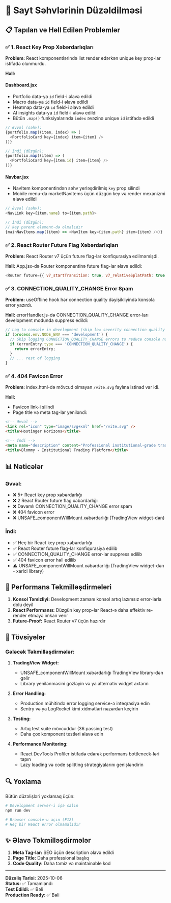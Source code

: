 # 🔧 Sayt Səhvlərinin Düzəldilməsi

## 📋 Tapılan və Həll Edilən Problemlər

### ✅ 1. React Key Prop Xəbərdarlıqları

**Problem:** React komponentlərində list render edərkən unique key prop-lar istifadə olunmurdu.

**Həll:**

#### Dashboard.jsx
- Portfolio data-ya `id` field-i əlavə edildi
- Macro data-ya `id` field-i əlavə edildi  
- Heatmap data-ya `id` field-i əlavə edildi
- AI insights data-ya `id` field-i əlavə edildi
- Bütün `.map()` funksiyalarında `index` əvəzinə unique `id` istifadə edildi

```javascript
// Əvvəl (səhv):
{portfolio.map((item, index) => (
  <PortfolioCard key={index} item={item} />
))}

// İndi (düzgün):
{portfolio.map((item) => (
  <PortfolioCard key={item.id} item={item} />
))}
```

#### Navbar.jsx
- NavItem komponentindən səhv yerləşdirilmiş `key` prop silindi
- Mobile menu-da marketNavItems üçün düzgün key və render mexanizmi əlavə edildi

```javascript
// Əvvəl (səhv):
<NavLink key={item.name} to={item.path}>

// İndi (düzgün):
// key parent element-də olmalıdır
{mainNavItems.map((item) => <NavItem key={item.path} item={item} />)}
```

### ✅ 2. React Router Future Flag Xəbərdarlıqları

**Problem:** React Router v7 üçün future flag-lar konfiqurasiya edilməmişdi.

**Həll:** App.jsx-də Router komponentinə future flag-lar əlavə edildi:

```javascript
<Router future={{ v7_startTransition: true, v7_relativeSplatPath: true }}>
```

### ✅ 3. CONNECTION_QUALITY_CHANGE Error Spam

**Problem:** useOffline hook hər connection quality dəyişikliyində konsola error yazırdı.

**Həll:** errorHandler.js-də CONNECTION_QUALITY_CHANGE error-ları development modunda suppress edildi:

```javascript
// Log to console in development (skip low severity connection quality changes)
if (process.env.NODE_ENV === 'development') {
  // Skip logging CONNECTION_QUALITY_CHANGE errors to reduce console noise
  if (errorEntry.type === 'CONNECTION_QUALITY_CHANGE') {
    return errorEntry;
  }
  // ... rest of logging
}
```

### ✅ 4. 404 Favicon Error

**Problem:** index.html-də mövcud olmayan `/vite.svg` faylına istinad var idi.

**Həll:** 
- Favicon link-i silindi
- Page title və meta tag-lar yeniləndi:

```html
<!-- Əvvəl -->
<link rel="icon" type="image/svg+xml" href="/vite.svg" />
<title>Hostinger Horizons</title>

<!-- İndi -->
<meta name="description" content="Professional institutional-grade trading platform with AI-powered analysis" />
<title>Blommy - Institutional Trading Platform</title>
```

## 📊 Nəticələr

### Əvvəl:
- ❌ 5+ React key prop xəbərdarlığı
- ❌ 2 React Router future flag xəbərdarlığı
- ❌ Davamlı CONNECTION_QUALITY_CHANGE error spam
- ❌ 404 favicon error
- ❌ UNSAFE_componentWillMount xəbərdarlığı (TradingView widget-dən)

### İndi:
- ✅ Heç bir React key prop xəbərdarlığı
- ✅ React Router future flag-lar konfiqurasiya edilib
- ✅ CONNECTION_QUALITY_CHANGE error-lar suppress edilib
- ✅ 404 favicon error həll edilib
- ⚠️ UNSAFE_componentWillMount xəbərdarlığı (TradingView widget-dən - xarici library)

## 🎯 Performans Təkmilləşdirmələri

1. **Konsol Təmizliyi:** Development zamanı konsol artıq lazımsız error-larla dolu deyil
2. **React Performansı:** Düzgün key prop-lar React-ə daha effektiv re-render etməyə imkan verir
3. **Future-Proof:** React Router v7 üçün hazırdır

## 📝 Tövsiyələr

### Gələcək Təkmilləşdirmələr:

1. **TradingView Widget:** 
   - UNSAFE_componentWillMount xəbərdarlığı TradingView library-dən gəlir
   - Library yenilənməsini gözləyin və ya alternativ widget axtarın

2. **Error Handling:**
   - Production mühitində error logging service-ə inteqrasiya edin
   - Sentry və ya LogRocket kimi xidmətləri nəzərdən keçirin

3. **Testing:**
   - Artıq test suite mövcuddur (36 passing test)
   - Daha çox komponent testləri əlavə edin

4. **Performance Monitoring:**
   - React DevTools Profiler istifadə edərək performans bottleneck-ləri tapın
   - Lazy loading və code splitting strategiyalarını genişləndirin

## 🔍 Yoxlama

Bütün düzəlişləri yoxlamaq üçün:

```bash
# Development server-i işə salın
npm run dev

# Browser console-u açın (F12)
# Heç bir React error olmamalıdır
```

## ✨ Əlavə Təkmilləşdirmələr

1. **Meta Tag-lar:** SEO üçün description əlavə edildi
2. **Page Title:** Daha professional başlıq
3. **Code Quality:** Daha təmiz və maintainable kod

---

**Düzəliş Tarixi:** 2025-10-06  
**Status:** ✅ Tamamlandı  
**Test Edildi:** ✅ Bəli  
**Production Ready:** ✅ Bəli
